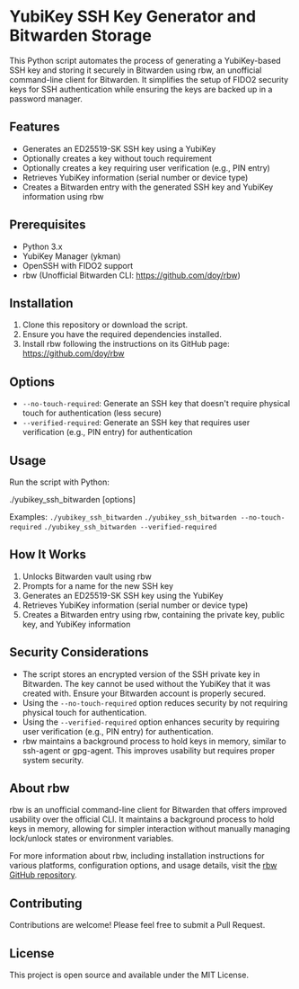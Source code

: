 # YubiKey SSH Key Generator and Bitwarden Storage

This Python script automates the process of generating a YubiKey-based SSH key and storing it securely in Bitwarden using rbw, an unofficial command-line client for Bitwarden. It simplifies the setup of FIDO2 security keys for SSH authentication while ensuring the keys are backed up in a password manager.

## Features

- Generates an ED25519-SK SSH key using a YubiKey
- Optionally creates a key without touch requirement
- Optionally creates a key requiring user verification (e.g., PIN entry)
- Retrieves YubiKey information (serial number or device type)
- Creates a Bitwarden entry with the generated SSH key and YubiKey information using rbw

## Prerequisites

- Python 3.x
- YubiKey Manager (ykman)
- OpenSSH with FIDO2 support
- rbw (Unofficial Bitwarden CLI: https://github.com/doy/rbw)

## Installation

1. Clone this repository or download the script.
2. Ensure you have the required dependencies installed.
3. Install rbw following the instructions on its GitHub page: https://github.com/doy/rbw

## Options

- `--no-touch-required`: Generate an SSH key that doesn't require physical touch for authentication (less secure)
- `--verified-required`: Generate an SSH key that requires user verification (e.g., PIN entry) for authentication

## Usage

Run the script with Python:

./yubikey_ssh_bitwarden [options]


Examples:
`./yubikey_ssh_bitwarden`
`./yubikey_ssh_bitwarden --no-touch-required`
`./yubikey_ssh_bitwarden --verified-required`


## How It Works

1. Unlocks Bitwarden vault using rbw
2. Prompts for a name for the new SSH key
3. Generates an ED25519-SK SSH key using the YubiKey
4. Retrieves YubiKey information (serial number or device type)
5. Creates a Bitwarden entry using rbw, containing the private key, public key, and YubiKey information

## Security Considerations

- The script stores an encrypted version of the SSH private key in Bitwarden. The key cannot be used without the YubiKey that it was created with. Ensure your Bitwarden account is properly secured.
- Using the `--no-touch-required` option reduces security by not requiring physical touch for authentication.
- Using the `--verified-required` option enhances security by requiring user verification (e.g., PIN entry) for authentication.
- rbw maintains a background process to hold keys in memory, similar to ssh-agent or gpg-agent. This improves usability but requires proper system security.

## About rbw

rbw is an unofficial command-line client for Bitwarden that offers improved usability over the official CLI. It maintains a background process to hold keys in memory, allowing for simpler interaction without manually managing lock/unlock states or environment variables.

For more information about rbw, including installation instructions for various platforms, configuration options, and usage details, visit the [rbw GitHub repository](https://github.com/doy/rbw).

## Contributing

Contributions are welcome! Please feel free to submit a Pull Request.

## License

This project is open source and available under the MIT License.
